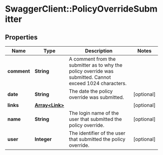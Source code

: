 # SwaggerClient::PolicyOverrideSubmitter

## Properties
Name | Type | Description | Notes
------------ | ------------- | ------------- | -------------
**comment** | **String** | A comment from the submitter as to why the policy override was submitted. Cannot exceed 1024 characters. | 
**date** | **String** | The date the policy override was submitted. | [optional] 
**links** | [**Array&lt;Link&gt;**](Link.md) |  | [optional] 
**name** | **String** | The login name of the user that submitted the policy override. | [optional] 
**user** | **Integer** | The identifier of the user that submitted the policy override. | [optional] 


